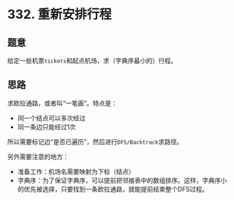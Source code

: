 # 332. 重新安排行程

## 题意

给定一些机票`tickets`和起点机场，求（字典序最小的）行程。

## 思路

求欧拉通路，或者叫“一笔画”。特点是：

- 同一个结点可以多次经过
- 同一条边只能经过1次

所以需要标记边“是否已遍历”，然后进行`DFS/Backtrack`求路径。

另外需要注意的地方：

- 准备工作：机场名需要映射为下标（结点）
- 字典序：为了保证字典序，可以提前把邻接表中的数组排序。这样，字典序小的优先被选择，只要找到一条欧拉通路，就能提前结束整个DFS过程。
